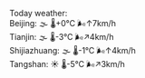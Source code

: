 Today weather:  
Beijing: 🌫  🌡️+0°C 🌬️↑7km/h  
Tianjin: 🌫  🌡️-3°C 🌬️↗4km/h  
Shijiazhuang: 🌫  🌡️-1°C 🌬️↑4km/h  
Tangshan: ☀️   🌡️-5°C 🌬️↗3km/h  
